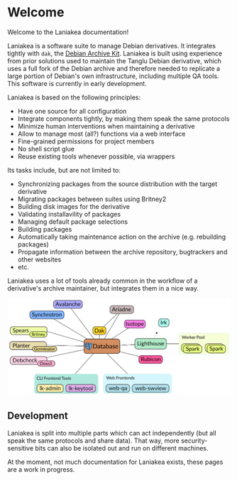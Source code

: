 # Welcome

Welcome to the Laniakea documentation!

Laniakea is a software suite to manage Debian derivatives. It integrates tightly with `dak`, the [Debian Archive Kit](https://wiki.debian.org/DebianDak).
Laniakea is built using experience from prior solutions used to maintain the Tanglu Debian derivative, which uses a full
fork of the Debian archive and therefore needed to replicate a large portion of Debian's own infrastructure, including
multiple QA tools.
This software is currently in early development.

Laniakea is based on the following principles:

 * Have one source for all configuration
 * Integrate components tightly, by making them speak the same protocols
 * Minimize human interventions when maintaining a derivative
 * Allow to manage most (all?) functions via a web interface
 * Fine-grained permissions for project members
 * No shell script glue
 * Reuse existing tools whenever possible, via wrappers

Its tasks include, but are not limited to:

 * Synchronizing packages from the source distribution with the target derivative
 * Migrating packages between suites using Britney2
 * Building disk images for the derivative
 * Validating installavility of packages
 * Managing default package selections
 * Building packages
 * Automatically taking maintenance action on the archive (e.g. rebuilding packages)
 * Propagate information between the archive repository, bugtrackers and other websites
 * etc.

Laniakea uses a lot of tools already common in the workflow of a derivative's archive maintainer, but integrates them in a nice way.

![Laniakea Overview](graphics/laniakea-overview.svg "Laniakea Overview")

##  Development

Laniakea is split into multiple parts which can act independently (but all speak the same protocols and share data).
That way, more security-sensitive bits can also be isolated out and run on different machines.

At the moment, not much documentation for Laniakea exists, these pages are a work in progress.
